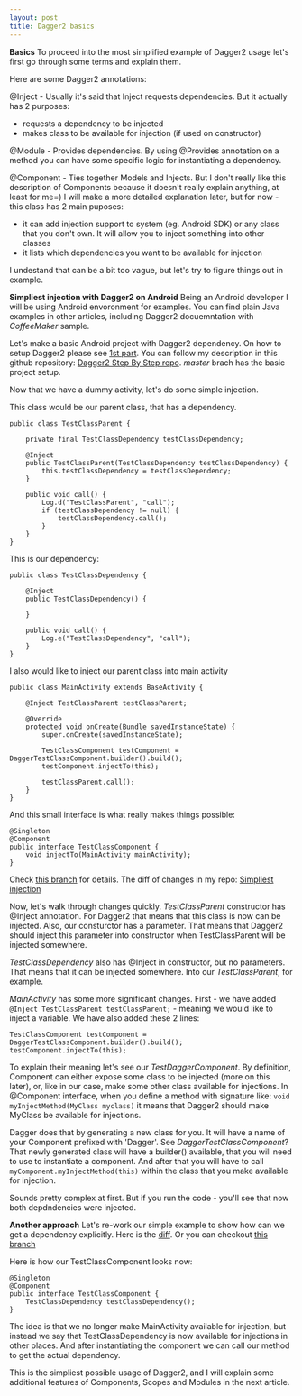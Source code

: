 ```yaml
---
layout: post
title: Dagger2 basics
---
```


**Basics**
To proceed into the most simplified example of Dagger2 usage let's first go through some terms and explain them.

Here are some Dagger2 annotations:

@Inject - Usually it's said that Inject requests dependencies. But it actually has 2 purposes:
- requests a dependency to be injected
- makes class to be available for injection (if used on constructor)

@Module - Provides dependencies. By using @Provides annotation on a method you can have some specific logic for instantiating a dependency.

@Component - Ties together Models and Injects. But I don't really like this description of Components because it doesn't really explain anything, at least for me=) I will make a more detailed explanation later, but for now - this class has 2 main puposes:
- it can add injection support to system (eg. Android SDK) or any class that you don't own. It will allow you to inject something into other classes
- it lists which dependencies you want to be available for injection

I undestand that can be a bit too vague, but let's try to figure things out in example.

**Simpliest injection with Dagger2 on Android**
Being an Android developer I will be using Android envoronment for examples. You can find plain Java examples in other articles, including Dagger2 docuemntation with *CoffeeMaker* sample.

Let's make a basic Android project with Dagger2 dependency. On how to setup Dagger2 please see [1st part](http://aaverin.github.io/2014/04/30/understanding-dagger2-for-android/).
You can follow my description in this github repository: [Dagger2 Step By Step repo](https://github.com/AAverin/dagger2_stepbystep). *master* brach has the basic project setup.

Now that we have a dummy activity, let's do some simple injection.

This class would be our parent class, that has a dependency.
```
public class TestClassParent {

    private final TestClassDependency testClassDependency;

    @Inject
    public TestClassParent(TestClassDependency testClassDependency) {
        this.testClassDependency = testClassDependency;
    }

    public void call() {
        Log.d("TestClassParent", "call");
        if (testClassDependency != null) {
            testClassDependency.call();
        }
    }
}
```

This is our dependency:
```
public class TestClassDependency {

    @Inject
    public TestClassDependency() {

    }

    public void call() {
        Log.e("TestClassDependency", "call");
    }
}
```

I also would like to inject our parent class into main activity
```
public class MainActivity extends BaseActivity {

    @Inject TestClassParent testClassParent;

    @Override
    protected void onCreate(Bundle savedInstanceState) {
        super.onCreate(savedInstanceState);

        TestClassComponent testComponent = DaggerTestClassComponent.builder().build();
        testComponent.injectTo(this);

        testClassParent.call();
    }
}
```

And this small interface is what really makes things possible:
```
@Singleton
@Component
public interface TestClassComponent {
    void injectTo(MainActivity mainActivity);
}
```

Check [this branch](https://github.com/AAverin/dagger2_stepbystep/commits/step1_basics) for details.
The diff of changes in my repo: [Simpliest injection](https://github.com/AAverin/dagger2_stepbystep/commit/834ced4304f05498d75f144fc8060de2575235d1)

Now, let's walk through changes quickly.
*TestClassParent* constructor has @Inject annotation. For Dagger2 that means that this class is now can be injected. Also, our consturctor has a parameter. That means that Dagger2 should inject this parameter into constructor when TestClassParent will be injected somewhere.

*TestClassDependency* also has @Inject in constructor, but no parameters. That means that it can be injected somewhere. Into our *TestClassParent*, for example.

*MainActivity* has some more significant changes. First - we have added ```@Inject TestClassParent testClassParent;``` - meaning we would like to inject a variable.
We have also added these 2 lines:
```
TestClassComponent testComponent = DaggerTestClassComponent.builder().build();
testComponent.injectTo(this);
```

To explain their meaning let's see our *TestDaggerComponent*.
By definition, Component can either expose some class to be injected (more on this later), or, like in our case, make some other class available for injections.
In @Component interface, when you define a method with signature like:
```void myInjectMethod(MyClass myclass)```
it means that Dagger2 should make MyClass be available for injections.

Dagger does that by generating a new class for you. It will have a name of your Component prefixed with 'Dagger'. See *DaggerTestClassComponent*?
That newly generated class will have a builder() available, that you will need to use to instantiate a component.
And after that you will have to call ```myComponent.myInjectMethod(this)``` within the class that you make available for injection.

Sounds pretty complex at first. But if you run the code - you'll see that now both depdndencies were injected.

**Another approach**
Let's re-work our simple example to show how can we get a dependency explicitly.
Here is the [diff](https://github.com/AAverin/dagger2_stepbystep/commit/7b8fcaecf3dc73d40054f1a54669280400a97d21). 
Or you can checkout [this branch](https://github.com/AAverin/dagger2_stepbystep/tree/step1_basics_2)

Here is how our TestClassComponent looks now:
```
@Singleton
@Component
public interface TestClassComponent {
    TestClassDependency testClassDependency();
}
```

The idea is that we no longer make MainActivity available for injection, but instead we say that TestClassDependency is now available for injections in other places. And after instantiating the component we can call our method to get the actual dependency.

This is the simpliest possible usage of Dagger2, and I will explain some additional features of Components, Scopes and Modules in the next article.